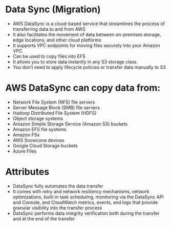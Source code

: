 
# Data Sync (Migration)
- AWS DataSync is a cloud-based service that streamlines the process of transferring data to and from AWS
- It also facilitates the movement of data between on-premises storage, edge locations, and other cloud platforms
- It supports VPC endpoints for moving files securely into your Amazon VPC
- Can be used to copy files into EFS
- It allows you to store data instantly in any S3 storage class
- You don’t need to apply lifecycle policies or transfer data manually to S3

# AWS DataSync can copy data from:
- Network File System (NFS) file servers
- Server Message Block (SMB) file servers
- Hadoop Distributed File System (HDFS)
- Object storage systems
- Amazon Simple Storage Service (Amazon S3) buckets
- Amazon EFS file systems
- Amazon FSx
- AWS Snowcone devices
- Google Cloud Storage buckets
- Azure Files
# Attributes
- DataSync fully automates the data transfer
- It comes with retry and network resiliency mechanisms, network optimizations, built-in task scheduling, monitoring via 
  the DataSync API and Console, and CloudWatch metrics, events, and logs that provide granular visibility into the transfer 
  process
- DataSync performs data integrity verification both during the transfer and at the end of the transfer